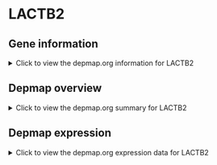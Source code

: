 <h1>LACTB2</h1>

<h2>Gene information</h2>
<details>
  <summary>Click to view the depmap.org information for LACTB2</summary>
  <iframe src="https://depmap.org/portal/gene/LACTB2?tab=about" style="border:none;width:100%;height:800px"></iframe>
</details>

<h2>Depmap overview</h2>
<details>
  <summary>Click to view the depmap.org summary for LACTB2</summary>
  <iframe src="https://depmap.org/portal/gene/LACTB2?tab=overview" style="border:none;width:100%;height:800px"></iframe>
</details>

<h2>Depmap expression</h2>
<details>
  <summary>Click to view the depmap.org expression data for LACTB2</summary>
  <iframe src="https://depmap.org/portal/gene/LACTB2?tab=characterization" style="border:none;width:100%;height:800px"></iframe>
</details>


<!--
<h2>Reactome Pathway diagram</h2>
<details>
  <summary>Click to view Reactome pathway for LACTB2</summary>
  PNAME
</details>
-->


